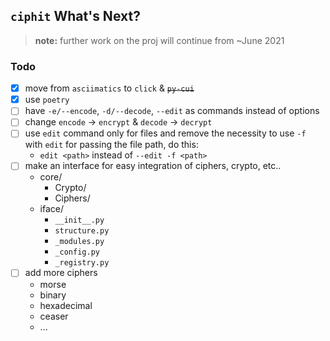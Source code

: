 ## `ciphit` What's Next?

> **note:** further work on the proj will continue from ~June 2021

### Todo

- [x] move from `asciimatics` to `click` & ~~`py-cui`~~
- [x] use `poetry`
- [ ] have `-e/--encode`, `-d/--decode`, `--edit` as commands instead of options
- [ ] change `encode` -> `encrypt` & `decode` -> `decrypt`
- [ ] use `edit` command only for files and remove the necessity to use `-f` with `edit` for passing the file path, do this:
    - `edit <path>` instead of `--edit -f <path>`
- [ ] make an interface for easy integration of ciphers, crypto, etc..
    * core/
    	* Crypto/
    	* Ciphers/
    * iface/
    	* `__init__.py`
    	* `structure.py` <!--# or something-->
    	* `_modules.py`
    	* `_config.py`
    	* `_registry.py`
- [ ] add more ciphers
    * morse
    * binary
    * hexadecimal
    * ceaser
    * ...
